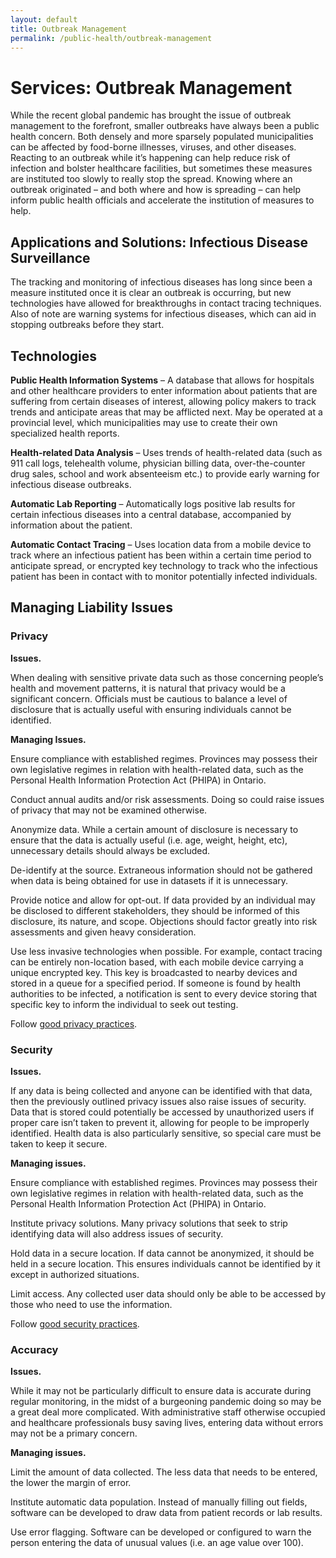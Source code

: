 ```yaml
---
layout: default
title: Outbreak Management
permalink: /public-health/outbreak-management
---
```

# Services: Outbreak Management

While the recent global pandemic has brought the issue of outbreak management to the forefront, smaller outbreaks have always been a public health concern. Both densely and more sparsely populated municipalities can be affected by food-borne illnesses, viruses, and other diseases. Reacting to an outbreak while it’s happening can help reduce risk of infection and bolster healthcare facilities, but sometimes these measures are instituted too slowly to really stop the spread. Knowing where an outbreak originated – and both where and how is spreading – can help inform public health officials and accelerate the institution of measures to help. 

## Applications and Solutions: Infectious Disease Surveillance

The tracking and monitoring of infectious diseases has long since been a measure instituted once it is clear an outbreak is occurring, but new technologies have allowed for breakthroughs in contact tracing techniques. Also of note are warning systems for infectious diseases, which can aid in stopping outbreaks before they start.

## Technologies

**Public Health Information Systems** – A database that allows for hospitals and other healthcare providers to enter information about patients that are suffering from certain diseases of interest, allowing policy makers to track trends and anticipate areas that may be afflicted next. May be operated at a provincial level, which municipalities may use to create their own specialized health reports.

**Health-related Data Analysis** – Uses trends of health-related data (such as 911 call logs, telehealth volume, physician billing data, over-the-counter drug sales, school and work absenteeism etc.) to provide early warning for infectious disease outbreaks.

**Automatic Lab Reporting** – Automatically logs positive lab results for certain infectious diseases into a central database, accompanied by information about the patient.

**Automatic Contact Tracing** – Uses location data from a mobile device to track where an infectious patient has been within a certain time period to anticipate spread, or encrypted key technology to track who the infectious patient has been in contact with to monitor potentially infected individuals. 

## Managing Liability Issues

### Privacy

**Issues.**

When dealing with sensitive private data such as those concerning people’s health and movement patterns, it is natural that privacy would be a significant concern. Officials must be cautious to balance a level of disclosure that is actually useful with ensuring individuals cannot be identified.

**Managing Issues.**

Ensure compliance with established regimes. Provinces may possess their own legislative regimes in relation with health-related data, such as the Personal Health Information Protection Act (PHIPA) in Ontario.

Conduct annual audits and/or risk assessments. Doing so could raise issues of privacy that may not be examined otherwise.

Anonymize data. While a certain amount of disclosure is necessary to ensure that the data is actually useful (i.e. age, weight, height, etc), unnecessary details should always be excluded.

De-identify at the source. Extraneous information should not be gathered when data is being obtained for use in datasets if it is unnecessary.

Provide notice and allow for opt-out. If data provided by an individual may be disclosed to different stakeholders, they should be informed of this disclosure, its nature, and scope. Objections should factor greatly into risk assessments and given heavy consideration.

Use less invasive technologies when possible. For example, contact tracing can be entirely non-location based, with each mobile device carrying a unique encrypted key. This key is broadcasted to nearby devices and stored in a queue for a specified period. If someone is found by health authorities to be infected, a notification is sent to every device storing that specific key to inform the individual to seek out testing.

Follow [good privacy practices](https://cippic-ca.github.io/SmartCityToolkit/privacy.html).

### Security

**Issues.** 

If any data is being collected and anyone can be identified with that data, then the previously outlined privacy issues also raise issues of security. Data that is stored could potentially be accessed by unauthorized users if proper care isn’t taken to prevent it, allowing for people to be improperly identified. Health data is also particularly sensitive, so special care must be taken to keep it secure.

**Managing issues.**

Ensure compliance with established regimes. Provinces may possess their own legislative regimes in relation with health-related data, such as the Personal Health Information Protection Act (PHIPA) in Ontario.

Institute privacy solutions. Many privacy solutions that seek to strip identifying data will also address issues of security. 

Hold data in a secure location. If data cannot be anonymized, it should be held in a secure location. This ensures individuals cannot be identified by it except in authorized situations.

Limit access. Any collected user data should only be able to be accessed by those who need to use the information.

Follow [good security practices](https://cippic-ca.github.io/SmartCityToolkit/security.html).

### Accuracy

**Issues.** 

While it may not be particularly difficult to ensure data is accurate during regular monitoring, in the midst of a burgeoning pandemic doing so may be a great deal more complicated. With administrative staff otherwise occupied and healthcare professionals busy saving lives, entering data without errors may not be a primary concern.

**Managing issues.**

Limit the amount of data collected. The less data that needs to be entered, the lower the margin of error.

Institute automatic data population. Instead of manually filling out fields, software can be developed to draw data from patient records or lab results.

Use error flagging. Software can be developed or configured to warn the person entering the data of unusual values (i.e. an age value over 100).
